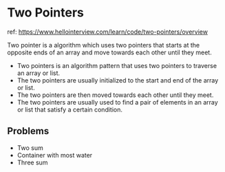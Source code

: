 # Two Pointers 
ref: https://www.hellointerview.com/learn/code/two-pointers/overview

Two pointer is a algorithm which uses two pointers that starts at the opposite ends of an array and move towards each other until they meet.

- Two pointers is an algorithm pattern that uses two pointers to traverse an array or list. 
- The two pointers are usually initialized to the start and end of the array or list.
- The two pointers are then moved towards each other until they meet.
- The two pointers are usually used to find a pair of elements in an array or list that satisfy a certain condition.

## Problems
- Two sum
- Container with most water
- Three sum